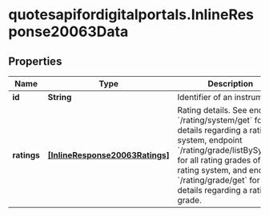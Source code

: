 # quotesapifordigitalportals.InlineResponse20063Data

## Properties

Name | Type | Description | Notes
------------ | ------------- | ------------- | -------------
**id** | **String** | Identifier of an instrument. | [optional] 
**ratings** | [**[InlineResponse20063Ratings]**](InlineResponse20063Ratings.md) | Rating details. See endpoint &#x60;/rating/system/get&#x60; for details regarding a rating system, endpoint &#x60;/rating/grade/listBySystem&#x60; for all rating grades of a rating system, and endpoint &#x60;/rating/grade/get&#x60; for details regarding a rating grade. | [optional] 


